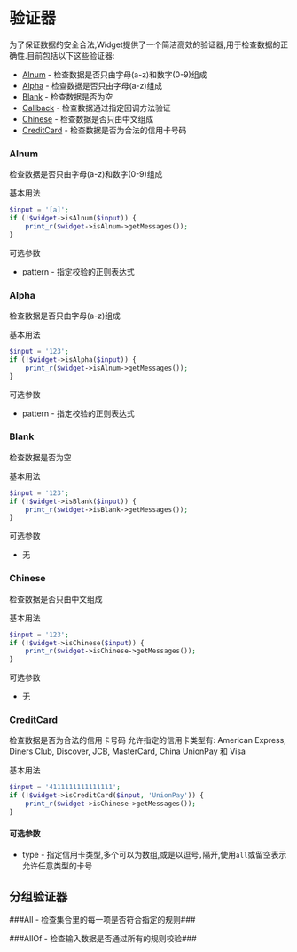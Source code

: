 验证器
=====
为了保证数据的安全合法,Widget提供了一个简洁高效的验证器,用于检查数据的正确性.目前包括以下这些验证器:
* [Alnum](#alnum) - 检查数据是否只由字母(a-z)和数字(0-9)组成
* [Alpha](#alpha) - 检查数据是否只由字母(a-z)组成
* [Blank](#blank) - 检查数据是否为空
* [Callback](#callback) - 检查数据通过指定回调方法验证
* [Chinese](#chinese) - 检查数据是否只由中文组成
* [CreditCard](#creditcard) - 检查数据是否为合法的信用卡号码

### Alnum 
检查数据是否只由字母(a-z)和数字(0-9)组成

基本用法
```php
$input = '[a]';
if (!$widget->isAlnum($input)) {
    print_r($widget->isAlnum->getMessages());
}
```

可选参数
* pattern - 指定校验的正则表达式

### Alpha
检查数据是否只由字母(a-z)组成

基本用法
```php
$input = '123';
if (!$widget->isAlpha($input)) {
    print_r($widget->isAlnum->getMessages());
}
```

可选参数
* pattern - 指定校验的正则表达式

### Blank
检查数据是否为空

基本用法
```php
$input = '123';
if (!$widget->isBlank($input)) {
    print_r($widget->isBlank->getMessages());
}
```

可选参数
* 无

### Chinese
检查数据是否只由中文组成

基本用法
```php
$input = '123';
if (!$widget->isChinese($input)) {
    print_r($widget->isChinese->getMessages());
}
```
可选参数

* 无

### CreditCard
检查数据是否为合法的信用卡号码
允许指定的信用卡类型有: American Express, Diners Club, Discover, JCB, MasterCard, China UnionPay 和 Visa

基本用法
```php
$input = '4111111111111111';
if (!$widget->isCreditCard($input, 'UnionPay')) {
    print_r($widget->isChinese->getMessages());
}
```
#### 可选参数
* type - 指定信用卡类型,多个可以为数组,或是以逗号`,`隔开,使用`all`或留空表示允许任意类型的卡号

分组验证器
---------
###All - 检查集合里的每一项是否符合指定的规则###

###AllOf - 检查输入数据是否通过所有的规则校验###
